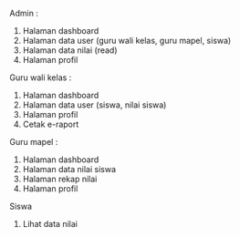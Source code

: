 Admin :

1. Halaman dashboard
2. Halaman data user (guru wali kelas, guru mapel, siswa)
3. Halaman data nilai (read)
4. Halaman profil

Guru wali kelas :

1. Halaman dashboard
2. Halaman data user (siswa, nilai siswa)
3. Halaman profil
4. Cetak e-raport

Guru mapel :

1. Halaman dashboard
2. Halaman data nilai siswa
3. Halaman rekap nilai
4. Halaman profil

Siswa

1. Lihat data nilai
